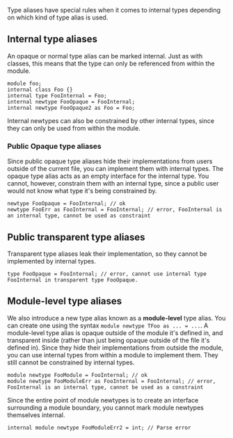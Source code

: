 Type aliases have special rules when it comes to internal types depending on which kind of type alias is used. 

## Internal type aliases
An opaque or normal type alias can be marked internal. Just as with classes, this means that the type can only be referenced from within the module.

```hack
module foo;
internal class Foo {}
internal type FooInternal = Foo;
internal newtype FooOpaque = FooInternal;
internal newtype FooOpaque2 as Foo = Foo; 
```

Internal newtypes can also be constrained by other internal types, since they can only be used from within the module.

### Public Opaque type aliases
Since public opaque type aliases hide their implementations from users outside of the current file, you can implement them with internal types. The opaque type alias acts as an empty interface for the internal type. You cannot, however, constrain them with an internal type, since a public user would not know what type it's being constrained by.

```hack
newtype FooOpaque = FooInternal; // ok 
newtype FooErr as FooInternal = FooInternal; // error, FooInternal is an internal type, cannot be used as constraint
```

## Public transparent type aliases
Transparent type aliases leak their implementation, so they cannot be implemented by internal types. 
```
type FooOpaque = FooInternal; // error, cannot use internal type FooInternal in transparent type FooOpaque.
```

## Module-level type aliases
We also introduce a new type alias known as a **module-level** type alias. You can create one using the syntax `module newtype TFoo as ... = ...`.
A module-level type alias is opaque outside of the module it's defined in, and transparent inside (rather than just being opaque outside of the file it's defined in). Since they hide their implementations from outside the module, you can use internal types from within a module to implement them. They still cannot be constrained by internal types. 

```hack
module newtype FooModule = FooInternal; // ok 
module newtype FooModuleErr as FooInternal = FooInternal; // error, FooInternal is an internal type, cannot be used as a constraint 
```
Since the entire point of module newtypes is to create an interface surrounding a module boundary, you cannot mark module newtypes themselves internal. 

```hack
internal module newtype FooModuleErr2 = int; // Parse error
```


